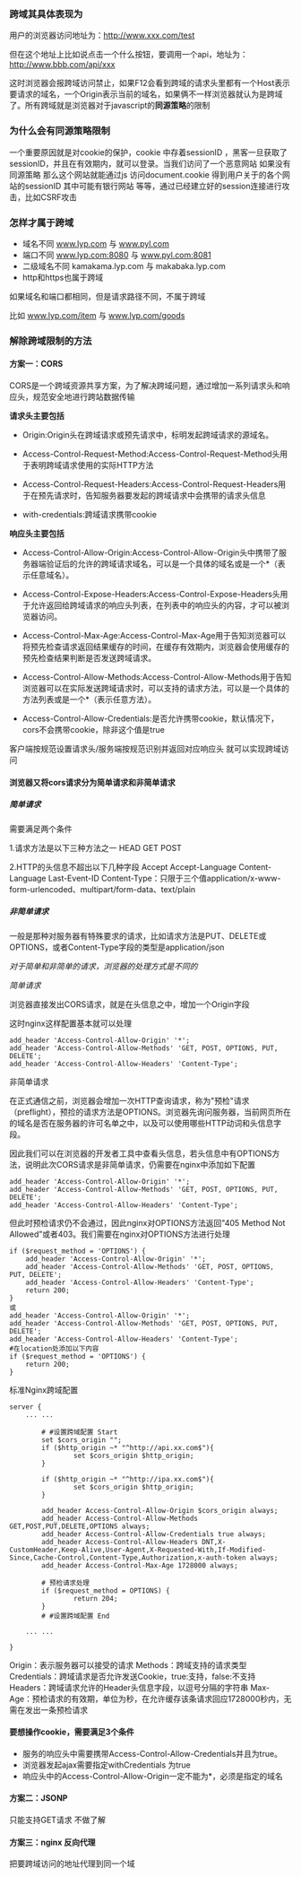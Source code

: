 ### 跨域其具体表现为
用户的浏览器访问地址为：http://www.xxx.com/test

但在这个地址上比如说点击一个什么按钮，要调用一个api，地址为：http://www.bbb.com/api/xxx

这时浏览器会报跨域访问禁止，如果F12会看到跨域的请求头里都有一个Host表示要请求的域名，一个Origin表示当前的域名，如果俩不一样浏览器就认为是跨域了。所有跨域就是浏览器对于javascript的**同源策略**的限制

 

### 为什么会有同源策略限制
一个重要原因就是对cookie的保护，cookie 中存着sessionID ，黑客一旦获取了sessionID，并且在有效期内，就可以登录。当我们访问了一个恶意网站 如果没有同源策略 那么这个网站就能通过js 访问document.cookie 得到用户关于的各个网站的sessionID 其中可能有银行网站 等等，通过已经建立好的session连接进行攻击，比如CSRF攻击

 

### 怎样才属于跨域
* 域名不同  www.lyp.com 与 www.pyl.com
* 端口不同  www.lyp.com:8080 与 www.pyl.com:8081
* 二级域名不同 kamakama.lyp.com 与 makabaka.lyp.com
* http和https也属于跨域

如果域名和端口都相同，但是请求路径不同，不属于跨域

比如 www.lyp.com/item 与 www.lyp.com/goods


### 解除跨域限制的方法
#### 方案一：CORS
CORS是一个跨域资源共享方案，为了解决跨域问题，通过增加一系列请求头和响应头，规范安全地进行跨站数据传输


**请求头主要包括**

* Origin:Origin头在跨域请求或预先请求中，标明发起跨域请求的源域名。

* Access-Control-Request-Method:Access-Control-Request-Method头用于表明跨域请求使用的实际HTTP方法

* Access-Control-Request-Headers:Access-Control-Request-Headers用于在预先请求时，告知服务器要发起的跨域请求中会携带的请求头信息

* with-credentials:跨域请求携带cookie

 

**响应头主要包括**

*   Access-Control-Allow-Origin:Access-Control-Allow-Origin头中携带了服务器端验证后的允许的跨域请求域名，可以是一个具体的域名或是一个*（表示任意域名）。

* Access-Control-Expose-Headers:Access-Control-Expose-Headers头用于允许返回给跨域请求的响应头列表，在列表中的响应头的内容，才可以被浏览器访问。

* Access-Control-Max-Age:Access-Control-Max-Age用于告知浏览器可以将预先检查请求返回结果缓存的时间，在缓存有效期内，浏览器会使用缓存的预先检查结果判断是否发送跨域请求。

* Access-Control-Allow-Methods:Access-Control-Allow-Methods用于告知浏览器可以在实际发送跨域请求时，可以支持的请求方法，可以是一个具体的方法列表或是一个*（表示任意方法）。

* Access-Control-Allow-Credentials:是否允许携带cookie，默认情况下，cors不会携带cookie，除非这个值是true

客户端按规范设置请求头/服务端按规范识别并返回对应响应头   就可以实现跨域访问

 
#### 浏览器又将cors请求分为简单请求和非简单请求
##### 简单请求
需要满足两个条件

1.请求方法是以下三种方法之一
HEAD
GET
POST

2.HTTP的头信息不超出以下几种字段
Accept
Accept-Language
Content-Language
Last-Event-ID
Content-Type：只限于三个值application/x-www-form-urlencoded、multipart/form-data、text/plain

##### 非简单请求
一般是那种对服务器有特殊要求的请求，比如请求方法是PUT、DELETE或OPTIONS，或者Content-Type字段的类型是application/json


*对于简单和非简单的请求，浏览器的处理方式是不同的*

*简单请求*

浏览器直接发出CORS请求，就是在头信息之中，增加一个Origin字段

这时nginx这样配置基本就可以处理

```
add_header 'Access-Control-Allow-Origin' '*';
add_header 'Access-Control-Allow-Methods' 'GET, POST, OPTIONS, PUT, DELETE';
add_header 'Access-Control-Allow-Headers' 'Content-Type';
```


非简单请求

在正式通信之前，浏览器会增加一次HTTP查询请求，称为"预检"请求（preflight），预捡的请求方法是OPTIONS。浏览器先询问服务器，当前网页所在的域名是否在服务器的许可名单之中，以及可以使用哪些HTTP动词和头信息字段。

因此我们可以在浏览器的开发者工具中查看头信息，若头信息中有OPTIONS方法，说明此次CORS请求是非简单请求，仍需要在nginx中添加如下配置

```
add_header 'Access-Control-Allow-Origin' '*';
add_header 'Access-Control-Allow-Methods' 'GET, POST, OPTIONS, PUT, DELETE';
add_header 'Access-Control-Allow-Headers' 'Content-Type';
```
但此时预检请求仍不会通过，因此nginx对OPTIONS方法返回"405 Method Not Allowed”或者403。我们需要在nginx对OPTIONS方法进行处理

```
if ($request_method = 'OPTIONS') {
    add_header 'Access-Control-Allow-Origin' '*';
    add_header 'Access-Control-Allow-Methods' 'GET, POST, OPTIONS, PUT, DELETE';
    add_header 'Access-Control-Allow-Headers' 'Content-Type';
    return 200;
}
或
add_header 'Access-Control-Allow-Origin' '*';
add_header 'Access-Control-Allow-Methods' 'GET, POST, OPTIONS, PUT, DELETE';
add_header 'Access-Control-Allow-Headers' 'Content-Type';
#在location处添加以下内容
if ($request_method = 'OPTIONS') {
    return 200;
}
```

标准Nginx跨域配置
```
server {
    ... ...

        # #设置跨域配置 Start
        set $cors_origin "";
        if ($http_origin ~* "^http://api.xx.com$"){
                set $cors_origin $http_origin;
        }

        if ($http_origin ~* "^http://ipa.xx.com$"){
                set $cors_origin $http_origin;
        }

        add_header Access-Control-Allow-Origin $cors_origin always;
        add_header Access-Control-Allow-Methods GET,POST,PUT,DELETE,OPTIONS always;
        add_header Access-Control-Allow-Credentials true always;
        add_header Access-Control-Allow-Headers DNT,X-CustomHeader,Keep-Alive,User-Agent,X-Requested-With,If-Modified-Since,Cache-Control,Content-Type,Authorization,x-auth-token always;
        add_header Access-Control-Max-Age 1728000 always;
 
        # 预检请求处理
        if ($request_method = OPTIONS) {
                return 204;
        }
        # #设置跨域配置 End

    ... ...

}
```
Origin：表示服务器可以接受的请求
Methods：跨域支持的请求类型
Credentials：跨域请求是否允许发送Cookie，true:支持，false:不支持
Headers：跨域请求允许的Header头信息字段，以逗号分隔的字符串
Max-Age：预检请求的有效期，单位为秒，在允许缓存该条请求回应1728000秒内，无需在发出一条预检请求


#### 要想操作cookie，需要满足3个条件

* 服务的响应头中需要携带Access-Control-Allow-Credentials并且为true。
* 浏览器发起ajax需要指定withCredentials 为true
* 响应头中的Access-Control-Allow-Origin一定不能为*，必须是指定的域名



#### 方案二：JSONP
只能支持GET请求
不做了解

#### 方案三：nginx 反向代理
把要跨域访问的地址代理到同一个域